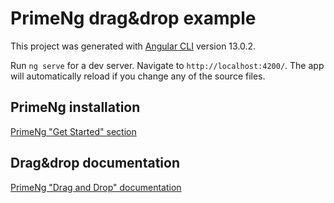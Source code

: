 # PrimeNg drag&drop example

This project was generated with [Angular CLI](https://github.com/angular/angular-cli) version 13.0.2.

Run `ng serve` for a dev server. Navigate to `http://localhost:4200/`. The app will automatically reload if you change any of the source files.

## PrimeNg installation

[PrimeNg "Get Started" section](https://primefaces.org/primeng/showcase/#/setup)

## Drag&drop documentation

[PrimeNg "Drag and Drop" documentation](https://www.primefaces.org/primeng/showcase/#/dragdrop)


